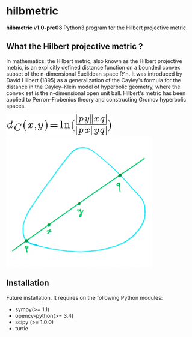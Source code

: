 # hilbmetric


**hilbmetric v1.0-pre03** Python3 program for the Hilbert projective metric

## What the Hilbert projective metric ?

In mathematics, the Hilbert metric, also known as the Hilbert projective 
metric, is an explicitly defined distance function on a bounded convex 
subset of the n-dimensional Euclidean space R^n.
It was introduced by David Hilbert (1895) as a generalization of the 
Cayley's formula for the distance in the Cayley–Klein model of hyperbolic 
geometry, where the convex set is the n-dimensional open unit ball.
Hilbert's metric has been applied to Perron–Frobenius theory and 
constructing Gromov hyperbolic spaces.

<img src = "https://github.com/kiaderouiche/hilbmetrics/blob/master/data/mimetex_cgi.png" title = "Hilbert Metrics" alt = "Hilbert Metrics">

<img src = "https://github.com/kiaderouiche/hilbmetrics/blob/master/data/arton887-450f7.png" title = "Ensembles convexes" alt = "Ensembles convexes" align="middle">


## Installation

Future installation. It requires on the following Python modules:
- sympy(>= 1.1)
- opencv-python(>= 3.4)
- scipy (>= 1.0.0)
- turtle

